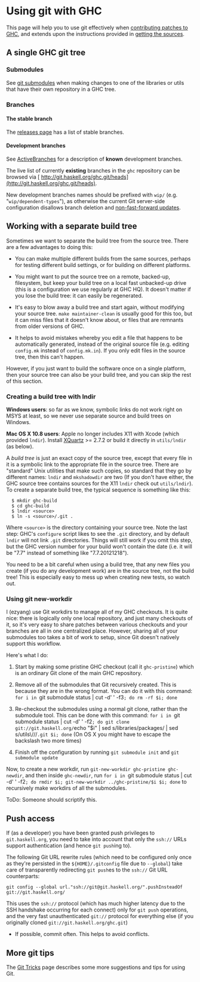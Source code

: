 


# Using git with GHC



This page will help you to use git effectively when [contributing patches to GHC](working-conventions/fixing-bugs), and extends upon the instructions provided in [getting the sources](building/getting-the-sources).


## A single GHC git tree


### Submodules



See [git submodules](working-conventions/git/submodules) when making changes to one of the libraries or utils that have their own repository in a GHC tree.


### Branches


#### The stable branch



The [releases page](working-conventions/releases) has a list of stable branches.


#### Development branches



See [ActiveBranches](active-branches) for a description of **known** development branches.



The live list of currently **existing** branches in the `ghc` repository can be browsed via [
http://git.haskell.org/ghc.git/heads](http://git.haskell.org/ghc.git/heads).



New development branches names should be prefixed with `wip/` (e.g. "`wip/dependent-types`"), as otherwise the current Git server-side configuration disallows branch deletion and [
non-fast-forward updates](http://stackoverflow.com/questions/4684352/whats-a-fast-forward-in-git).


## Working with a separate build tree



Sometimes we want to separate the build tree from the source tree.
There are a few advantages to doing this:


- You can make multiple different builds from the same sources,
  perhaps for testing different build settings, or for building
  on different platforms.

- You might want to put the source tree on a remote, backed-up,
  filesystem, but keep your build tree on a local fast unbacked-up
  drive (this is a configuration we use regularly at GHC HQ).  It
  doesn't matter if you lose the build tree: it can easily be
  regenerated.

- It's easy to blow away a build tree and start again, without
  modifying your source tree.  `make maintainer-clean` is usually
  good for this too, but it can miss files that it doesn't know
  about, or files that are remnants from older versions of GHC.

- It helps to avoid mistakes whereby you edit a file that happens
  to be automatically generated, instead of the original source
  file (e.g. editing `config.mk` instead of `config.mk.in`).  If
  you only edit files in the source tree, then this can't happen.


However, if you just want to build the software once on a single
platform, then your source tree can also be your build tree, and you
can skip the rest of this section.


### Creating a build tree with lndir



**Windows users**: so far as we know, symbolic links do not work right on MSYS at least, so we never use separate source and build trees on Windows.



**Mac OS X 10.8 users**: Apple no longer includes X11 with Xcode (which provided `lndir`). Install [
XQuartz](http://xquartz.macosforge.org/landing/) \>= 2.7.2 or build it directly in `utils/lndir` (as below).



A *build tree* is just an exact copy of the source tree, except that
every file in it is a symbolic link to the appropriate file in the
source tree.  There are "standard" Unix utilities that make such
copies, so standard that they go by different names: `lndir` and
`mkshadowdir` are two (If you don't have either, the GHC source
tree contains sources for the X11 `lndir` check out
`utils/lndir`).  To create a separate build tree, the typical sequence is something like this:


```wiki
  $ mkdir ghc-build
  $ cd ghc-build
  $ lndir <source>
  $ ln -s <source>/.git .
```


Where `<source>` is the directory containing your source tree.  Note the last step: GHC's `configure` script likes to see the `.git` directory, and by default `lndir` will not link `.git` directories.  Things will still work if you omit this step, but the GHC version number for your build won't contain the date (i.e. it will be "7.7" instead of something like "7.7.20121218").



You need to be a bit careful when using a build tree, that any new files you create
(if you do any development work) are in the source tree, not the build
tree!  This is especially easy to mess up when creating new tests, so watch out.


### Using git new-workdir



I (ezyang) use Git workdirs to manage all of my GHC checkouts. It is quite nice: there is logically only one local repository, and just many checkouts of it, so it's very easy to share patches between various checkouts and your branches are all in one centralized place. However, sharing all of your submodules too takes a bit of work to setup, since Git doesn't natively support this workflow.



Here's what I do:


1. Start by making some pristine GHC checkout (call it `ghc-pristine`) which is an ordinary Git clone of the main GHC repository.

1. Remove all of the submodules that Git recursively created. This is because they are in the wrong format. You can do it with this command: `for i in `git submodule status | cut -d' ' -f3`; do rm -rf $i; done`

1. Re-checkout the submodules using a normal git clone, rather than the submodule tool. This can be done with this command: `for i in `git submodule status | cut -d' ' -f2`; do git clone git://git.haskell.org/`echo "$i" | sed s/libraries/packages/ | sed s/utils\\///`.git $i; done` (On OS X you might have to escape the backslash two more times)

1. Finish off the configuration by running `git submodule init` and `git submodule update`


Now, to create a new workdir, run `git-new-workdir ghc-pristine ghc-newdir`, and then inside `ghc-newdir`, run `for i in `git submodule status | cut -d' ' -f2`; do rmdir $i; git-new-workdir ../ghc-pristine/$i $i; done` to recursively make workdirs of all the submodules.



ToDo: Someone should scriptify this.


## Push access



If (as a developer) you have been granted push privileges to `git.haskell.org`, you need to take into account that only the `ssh://` URLs support authentication (and hence `git push`ing to).



The following Git URL rewrite rules (which need to be configured only once as they're persisted in the `${HOME}/.gitconfig` file due to `--global`) take care of transparently redirecting `git push`es to the `ssh://` Git URL counterparts:


```
git config --global url."ssh://git@git.haskell.org/".pushInsteadOf git://git.haskell.org/ 
```


This uses the `ssh://` protocol (which has much higher latency due to the SSH handshake occurring for each connect) only for `git push` operations, and the very fast unauthenticated `git://` protocol for everything else (if you originally cloned `git://git.haskell.org/ghc.git`)


- If possible, commit often.  This helps to avoid conflicts.

## More git tips



The [Git Tricks](working-conventions/git/tricks) page describes some more suggestions and tips for using Git.


